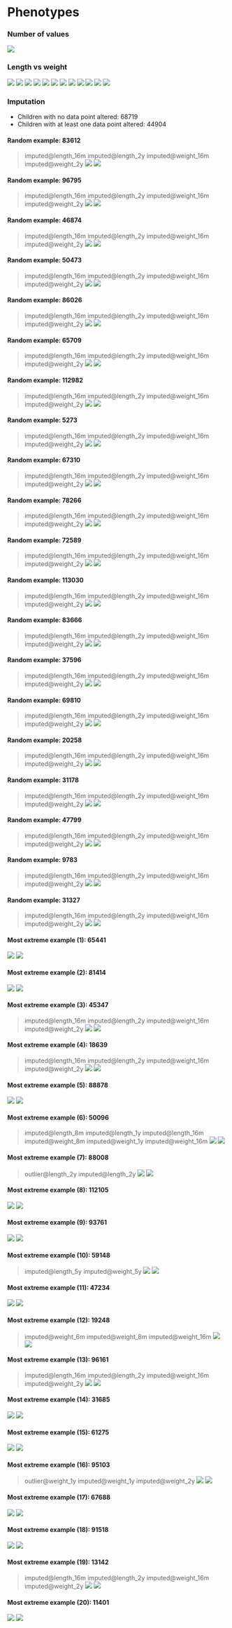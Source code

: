 # Phenotypes
### Number of values
![](plots/n.png)
### Length vs weight
![](plots/length_weight_1.png)
![](plots/length_weight_2.png)
![](plots/length_weight_3.png)
![](plots/length_weight_4.png)
![](plots/length_weight_5.png)
![](plots/length_weight_6.png)
![](plots/length_weight_7.png)
![](plots/length_weight_8.png)
![](plots/length_weight_9.png)
![](plots/length_weight_10.png)
![](plots/length_weight_11.png)
![](plots/length_weight_12.png)
### Imputation
- Children with no data point altered: 68719
- Children with at least one data point altered: 44904
#### Random example: 83612
> imputed@length_16m imputed@length_2y imputed@weight_16m imputed@weight_2y
![](plots/83612_length.png)
![](plots/83612_weight.png)
#### Random example: 96795
> imputed@length_16m imputed@length_2y imputed@weight_16m imputed@weight_2y
![](plots/96795_length.png)
![](plots/96795_weight.png)
#### Random example: 46874
> imputed@length_16m imputed@length_2y imputed@weight_16m imputed@weight_2y
![](plots/46874_length.png)
![](plots/46874_weight.png)
#### Random example: 50473
> imputed@length_16m imputed@length_2y imputed@weight_16m imputed@weight_2y
![](plots/50473_length.png)
![](plots/50473_weight.png)
#### Random example: 86026
> imputed@length_16m imputed@length_2y imputed@weight_16m imputed@weight_2y
![](plots/86026_length.png)
![](plots/86026_weight.png)
#### Random example: 65709
> imputed@length_16m imputed@length_2y imputed@weight_16m imputed@weight_2y
![](plots/65709_length.png)
![](plots/65709_weight.png)
#### Random example: 112982
> imputed@length_16m imputed@length_2y imputed@weight_16m imputed@weight_2y
![](plots/112982_length.png)
![](plots/112982_weight.png)
#### Random example: 5273
> imputed@length_16m imputed@length_2y imputed@weight_16m imputed@weight_2y
![](plots/5273_length.png)
![](plots/5273_weight.png)
#### Random example: 67310
> imputed@length_16m imputed@length_2y imputed@weight_16m imputed@weight_2y
![](plots/67310_length.png)
![](plots/67310_weight.png)
#### Random example: 78266
> imputed@length_16m imputed@length_2y imputed@weight_16m imputed@weight_2y
![](plots/78266_length.png)
![](plots/78266_weight.png)
#### Random example: 72589
> imputed@length_16m imputed@length_2y imputed@weight_16m imputed@weight_2y
![](plots/72589_length.png)
![](plots/72589_weight.png)
#### Random example: 113030
> imputed@length_16m imputed@length_2y imputed@weight_16m imputed@weight_2y
![](plots/113030_length.png)
![](plots/113030_weight.png)
#### Random example: 83666
> imputed@length_16m imputed@length_2y imputed@weight_16m imputed@weight_2y
![](plots/83666_length.png)
![](plots/83666_weight.png)
#### Random example: 37596
> imputed@length_16m imputed@length_2y imputed@weight_16m imputed@weight_2y
![](plots/37596_length.png)
![](plots/37596_weight.png)
#### Random example: 69810
> imputed@length_16m imputed@length_2y imputed@weight_16m imputed@weight_2y
![](plots/69810_length.png)
![](plots/69810_weight.png)
#### Random example: 20258
> imputed@length_16m imputed@length_2y imputed@weight_16m imputed@weight_2y
![](plots/20258_length.png)
![](plots/20258_weight.png)
#### Random example: 31178
> imputed@length_16m imputed@length_2y imputed@weight_16m imputed@weight_2y
![](plots/31178_length.png)
![](plots/31178_weight.png)
#### Random example: 47799
> imputed@length_16m imputed@length_2y imputed@weight_16m imputed@weight_2y
![](plots/47799_length.png)
![](plots/47799_weight.png)
#### Random example: 9783
> imputed@length_16m imputed@length_2y imputed@weight_16m imputed@weight_2y
![](plots/9783_length.png)
![](plots/9783_weight.png)
#### Random example: 31327
> imputed@length_16m imputed@length_2y imputed@weight_16m imputed@weight_2y
![](plots/31327_length.png)
![](plots/31327_weight.png)
#### Most extreme example (1): 65441
> 
![](plots/65441_length.png)
![](plots/65441_weight.png)
#### Most extreme example (2): 81414
> 
![](plots/81414_length.png)
![](plots/81414_weight.png)
#### Most extreme example (3): 45347
> imputed@length_16m imputed@length_2y imputed@weight_16m imputed@weight_2y
![](plots/45347_length.png)
![](plots/45347_weight.png)
#### Most extreme example (4): 18639
> imputed@length_16m imputed@length_2y imputed@weight_16m imputed@weight_2y
![](plots/18639_length.png)
![](plots/18639_weight.png)
#### Most extreme example (5): 88878
> 
![](plots/88878_length.png)
![](plots/88878_weight.png)
#### Most extreme example (6): 50096
> imputed@length_8m imputed@length_1y imputed@length_16m imputed@weight_8m imputed@weight_1y imputed@weight_16m
![](plots/50096_length.png)
![](plots/50096_weight.png)
#### Most extreme example (7): 88008
> outlier@length_2y imputed@length_2y
![](plots/88008_length.png)
![](plots/88008_weight.png)
#### Most extreme example (8): 112105
> 
![](plots/112105_length.png)
![](plots/112105_weight.png)
#### Most extreme example (9): 93761
> 
![](plots/93761_length.png)
![](plots/93761_weight.png)
#### Most extreme example (10): 59148
> imputed@length_5y imputed@weight_5y
![](plots/59148_length.png)
![](plots/59148_weight.png)
#### Most extreme example (11): 47234
> 
![](plots/47234_length.png)
![](plots/47234_weight.png)
#### Most extreme example (12): 19248
> imputed@weight_6m imputed@weight_8m imputed@weight_16m
![](plots/19248_length.png)
![](plots/19248_weight.png)
#### Most extreme example (13): 96161
> imputed@length_16m imputed@length_2y imputed@weight_16m imputed@weight_2y
![](plots/96161_length.png)
![](plots/96161_weight.png)
#### Most extreme example (14): 31685
> 
![](plots/31685_length.png)
![](plots/31685_weight.png)
#### Most extreme example (15): 61275
> 
![](plots/61275_length.png)
![](plots/61275_weight.png)
#### Most extreme example (16): 95103
> outlier@weight_1y imputed@weight_1y imputed@weight_2y
![](plots/95103_length.png)
![](plots/95103_weight.png)
#### Most extreme example (17): 67688
> 
![](plots/67688_length.png)
![](plots/67688_weight.png)
#### Most extreme example (18): 91518
> 
![](plots/91518_length.png)
![](plots/91518_weight.png)
#### Most extreme example (19): 13142
> imputed@length_16m imputed@length_2y imputed@weight_16m imputed@weight_2y
![](plots/13142_length.png)
![](plots/13142_weight.png)
#### Most extreme example (20): 11401
> 
![](plots/11401_length.png)
![](plots/11401_weight.png)
